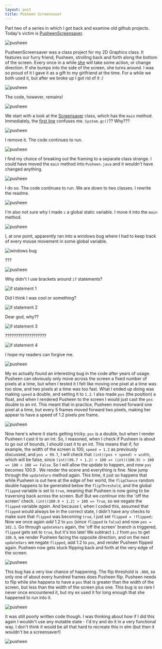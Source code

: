 ```yaml
---
layout: post
title: Pusheen Screensaver
---
```


Part two of a series in which I got back and examine old github projects. Today's victim is [PusheenScreensaver](https://github.com/samm81/PusheenScreensaver).

![pusheen](/assets/pusheen-screensaver/pusheens/default.gif)

PusheenScreensaver was a class project for my 2D Graphics class. It features our furry friend, Pusheen, strolling back and forth along the bottom of the screen. Every once in a while [she](http://www.pusheen.com/about) will take some action, or change direction. If she bumps into the side of the screen, she turns around. I was so proud of it I gave it as a gift to my girlfriend at the time. For a while we both used it, but after we broke up I got rid of it :/

![pusheen](/assets/pusheen-screensaver/pusheens/30.gif)

The code, however, remains!

![pusheen](/assets/pusheen-screensaver/pusheens/1.gif)

We start with a look at the [Screensaver](https://github.com/samm81/PusheenScreensaver/blob/2809ee0259e498420e12a5e76012dc76a6e5e12a/src/Screensaver.java) class, which has the `main` method. Immediately, the [first line](https://github.com/samm81/PusheenScreensaver/blob/2809ee0259e498420e12a5e76012dc76a6e5e12a/src/Screensaver.java#L19) confuses me. `System.gc()`?? Why???

![pusheen](/assets/pusheen-screensaver/pusheens/2.gif)

I remove it. The code continues to run.

![pusheen](/assets/pusheen-screensaver/pusheens/16.gif)

I find my choice of breaking out the framing to a separate class strange. I could have moved the `main` method into `Pusheen.java` and it wouldn't have changed anything.

![pusheen](/assets/pusheen-screensaver/pusheens/5.gif)

I do so. The code continues to run. We are down to two classes. I rewrite the readme.

![pusheen](/assets/pusheen-screensaver/pusheens/6.gif)

I'm also not sure why I made `c` a global static variable. I move it into the `main` method.

![pusheen](/assets/pusheen-screensaver/pusheens/7.gif)

I, at one point, apparently ran into a windows bug where I had to keep track of every mouse movement in some global variable.

![windows bug](/assets/pusheen-screensaver/windows_bug.png)

???

![pusheen](/assets/pusheen-screensaver/pusheens/8.gif)

Why didn't I use brackets around `if` statements?

![if statement 1](/assets/pusheen-screensaver/if1.png)

Did I think I was cool or something?

![if statement 2](/assets/pusheen-screensaver/if2.png)

Dear god, why??

![if statement 3](/assets/pusheen-screensaver/if3.png)

???????????????????

![if statement 4](/assets/pusheen-screensaver/if4.png)

I hope my readers can forgive me.


![pusheen](/assets/pusheen-screensaver/pusheens/9.gif)

My ex actually found an interesting bug in the code after years of usage. Pusheen can obviously only move across the screen a fixed number of pixels at a time, but when I tested it I felt like moving one pixel at a time was too slow, and two pixels at a time was too fast. What I ended up doing was making `speed` a double, and setting it to `1.2`. I also made `pos` (the position) a float, and when I rendered Pusheen to the screen I would just cast the `pos` double to an int. This meant that in practice, Pusheen moved forward one pixel at a time, but every 5 frames moved forward two pixels, making her appear to have a speed of 1.2 pixels pre frame.

![pusheen](/assets/pusheen-screensaver/pusheens/11.gif)

Now here's where it starts getting tricky. `pos` is a double, but when I render Pusheen I cast it to an int. So, I reasoned, when I check if Pusheen is about to go out of bounds, I should cast it to an int. This means that if, for example, the width of the screen is 100, `speed = 1.2` as previously discussed, and `pos = 99.7`, I will check that `(int)(pos + speed) > width`, which will be false, since `(int)(99.7 + 1.2) > 100 => (int)(100.9) > 100 => 100 > 100 => False`. So I will allow the update to happen, and now `pos` becomes 100.9 . We render the scene and everything is fine. Now jump through the `updateVars` method again. This time, it just so happens that while Pusheen is out here at the edge of her world, the `flipChance` random double happens to be generated below the `flipThreshold`, and the global `flipped` variable is set to `true`, meaning that Pusheen is now going to be traversing back across the screen. But! But we _continue_ into the 'off the screen' check. `(int)(100.9 + 1.2) > 100 => True`, so we negate the `flipped` variable _again_. And because I, when I coded this, assumed that `flipped` would always be in the correct state, I didn't have any checks to make sure that `flipped` was becoming `true`, I just set `flipped = !flipped;` Now we once again _add_ 1.2 to `pos` (since `flipped` is `false`) and now `pos = 102.1`. Go through `updateVars` again, the 'off the screen' branch is triggered, `flipped` gets set to `true`, but it's too late! We subtract `1.2` from `pos` to get `100.9`, we render Pusheen facing the opposite direction, and on the next `updateVars` we negate `flipped`, add 1.2 to `pos`, and render Pusheen flipped again. Pusheen now gets stuck flipping back and forth at the very edge of the screen.

![pusheen](/assets/pusheen-screensaver/pusheens/10.gif)

This bug has a very low chance of happening. The flip threshold is `.008`, so only one of about every hundred frames does Pusheen flip. Pusheen needs to flip while she happens to have a `pos` that is greater than the width of the screen, but less than the width of the screen plus one. This bug is so rare I never once encountered it, but my ex used it for long enough that she happened to run into it.

![pusheen](/assets/pusheen-screensaver/pusheens/31.gif)

It was still poorly written code though. I was thinking about how if I did this again I wouldn't use any mutable state - I'd try and do it in a very functional way. I don't think it would be all that hard to recreate this in elm (but then it wouldn't be a screensaver!)

![pusheen](/assets/pusheen-screensaver/pusheens/23.gif)
